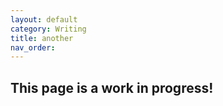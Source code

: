 ```yaml
---
layout: default
category: Writing
title: another
nav_order: 
---
```


## This page is a work in progress!
